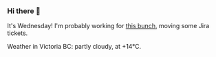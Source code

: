 ### Hi there :wave:

It's Wednesday! I'm probably working for [this bunch](https://github.com/kohofinancial), moving some Jira tickets.

Weather in Victoria BC: partly cloudy, at +14°C.

